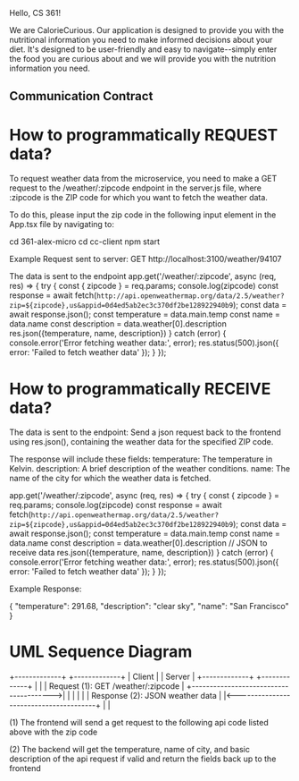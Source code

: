 Hello, CS 361!

We are CalorieCurious. Our application is designed to provide you with the nutritional information you need to make informed decisions about your diet. It's designed to be user-friendly and easy to navigate--simply enter the food you are curious about and we will provide you with the nutrition information you need.

## Communication Contract

# How to programmatically REQUEST data?

To request weather data from the microservice, you need to make a
GET request to the /weather/:zipcode endpoint in the server.js file, where :zipcode is the ZIP code for which you want to fetch the weather data.

To do this, please input the zip code in the following input element in the App.tsx file by navigating to:

cd 361-alex-micro
cd cc-client
npm start

Example Request sent to server:
GET http://localhost:3100/weather/94107

The data is sent to the endpoint
app.get('/weather/:zipcode', async (req, res) => {
    try {
      const { zipcode } = req.params;
      console.log(zipcode)
      const response = await fetch(`http://api.openweathermap.org/data/2.5/weather?zip=${zipcode},us&appid=0d4ed5ab2ec3c370df2be128922940b9`);
      const data = await response.json();
      const temperature = data.main.temp
      const name = data.name
      const description = data.weather[0].description
      res.json({temperature, name, description})
    } catch (error) {
      console.error('Error fetching weather data:', error);
      res.status(500).json({ error: 'Failed to fetch weather data' });
    }
  });

# How to programmatically RECEIVE data?

The data is sent to the endpoint:
Send a json request back to the frontend using res.json(),
containing the weather data for the specified ZIP code.

The response will include these fields:
temperature: The temperature in Kelvin.
description: A brief description of the weather conditions.
name: The name of the city for which the weather data is fetched.

app.get('/weather/:zipcode', async (req, res) => {
    try {
      const { zipcode } = req.params;
      console.log(zipcode)
      const response = await fetch(`http://api.openweathermap.org/data/2.5/weather?zip=${zipcode},us&appid=0d4ed5ab2ec3c370df2be128922940b9`);
      const data = await response.json();
      const temperature = data.main.temp
      const name = data.name
      const description = data.weather[0].description
      // JSON to receive data 
      res.json({temperature, name, description})
    } catch (error) {
      console.error('Error fetching weather data:', error);
      res.status(500).json({ error: 'Failed to fetch weather data' });
    }
  });

Example Response:

{
  "temperature": 291.68,
  "description": "clear sky",
  "name": "San Francisco"
}



# UML Sequence Diagram

  +-------------+                        +-------------+
  |   Client    |                        |   Server    |
  +-------------+                        +-------------+
       |                                        |
       |  Request (1): GET /weather/:zipcode    |
       +--------------------------------------->|
       |                                        |
       |                                        |
       |  Response (2): JSON weather data       |
       |<---------------------------------------+
       |                                        |


(1) The frontend will send a get request to the following api 
code listed above with the zip code

(2) The backend will get the temperature, name of city, and basic description of the api request if valid and return the fields back
up to the frontend
